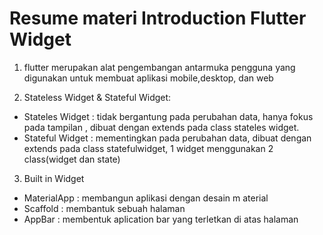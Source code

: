 # Resume materi Introduction Flutter Widget

1) flutter merupakan alat pengembangan antarmuka pengguna yang digunakan untuk membuat aplikasi mobile,desktop, dan web

2) Stateless Widget & Stateful Widget:
* Stateles Widget : tidak bergantung pada perubahan data, hanya fokus pada tampilan , dibuat dengan extends pada class stateles widget.
* Stateful Widget : mementingkan pada perubahan data, dibuat dengan extends pada class statefulwidget, 1 widget menggunakan 2 class(widget dan state)

3) Built in Widget
* MaterialApp : membangun aplikasi dengan desain m aterial
* Scaffold : membantuk sebuah halaman
* AppBar : membentuk aplication bar yang terletkan di atas halaman



